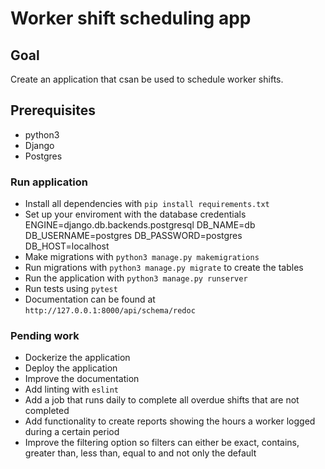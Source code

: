 # Worker shift scheduling app

## Goal
Create an application that csan be used to schedule worker shifts.

## Prerequisites
- python3
- Django
- Postgres

### Run application
- Install all dependencies with `pip install requirements.txt`
- Set up your enviroment with the database credentials
        ENGINE=django.db.backends.postgresql
        DB_NAME=db
        DB_USERNAME=postgres
        DB_PASSWORD=postgres
        DB_HOST=localhost
- Make migrations with `python3 manage.py makemigrations`
- Run migrations with `python3 manage.py migrate` to create the tables
- Run the application with `python3 manage.py runserver`
- Run tests using `pytest`
- Documentation can be found at `http://127.0.0.1:8000/api/schema/redoc`

### Pending work
- Dockerize the application
- Deploy the application
- Improve the documentation
- Add linting with `eslint`
- Add a job that runs daily to complete all overdue shifts that are not completed
- Add functionality to create reports showing the hours a worker logged during a certain period
- Improve the filtering option so filters can either be exact, contains, greater than, less than, equal to and not only the default

